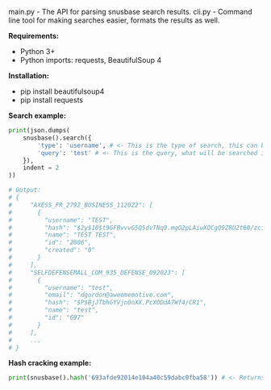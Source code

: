 main.py - The API for parsing snusbase search results.
cli.py - Command line tool for making searches easier, formats the results as well.

**Requirements:**
- Python 3+
- Python imports: requests, BeautifulSoup 4

**Installation:**
- pip install beautifulsoup4
- pip install requests

**Search example:**
```python
print(json.dumps(
    snusbase().search({
        'type': 'username', # <- This is the type of search, this can be username, password, email, lastip, hash, name.
        'query': 'test' # <- This is the query, what will be searched in snusbase's databases.
    }),
    indent = 2
))

# Output:
# {
#     "AXESS_FR_2792_BUSINESS_112022": [
#       {
#         "username": "TEST",
#         "hash": "$2y$10$t9GFBvvvG5Q5dvTNq9.mgO2pLAiwXQCgQ9ZRU2t60/zci2vS.ROfW",
#         "name": "TEST TEST",
#         "id": "2606",
#         "created": "0"
#       }
#     ],
#     "SELFDEFENSEMALL_COM_935_DEFENSE_092023": [
#       {
#         "username": "test",
#         "email": "dgordon@aweomemotive.com",
#         "hash": "$P$BjJTbhGYVjn0nXX.PcXODdA7Wf4/CR1",
#         "name": "test",
#         "id": "697"
#       }
#     ],
#     ...
# }
```

**Hash cracking example:**
```python
print(snusbase().hash('693afde92014e104a40c59dabc0fba58')) # <- Returns the cracked hash, for example this outputs "Undertaker123"
```
